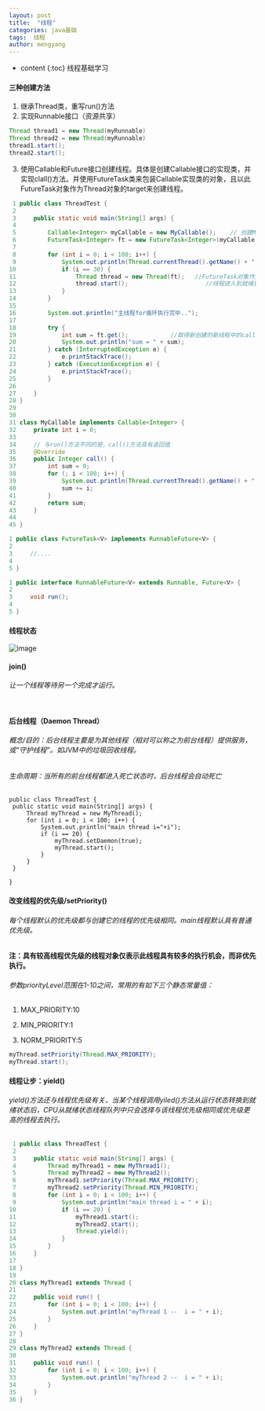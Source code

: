 ```yaml
---
layout: post
title:  "线程"
categories: java基础
tags:  线程
author: mengyang
---
```


* content
{:toc}
线程基础学习



#### 三种创建方法
1. 继承Thread类，重写run()方法
1. 实现Runnable接口（资源共享）

```java
Thread thread1 = new Thread(myRunnable)
Thread thread2 = new Thread(myRunnable)
thread1.start(); 
thread2.start(); 
```

3. 使用Callable和Future接口创建线程。具体是创建Callable接口的实现类，并实现clall()方法。并使用FutureTask类来包装Callable实现类的对象，且以此FutureTask对象作为Thread对象的target来创建线程。

```java
 1 public class ThreadTest {
 2 
 3     public static void main(String[] args) {
 4 
 5         Callable<Integer> myCallable = new MyCallable();    // 创建MyCallable对象
 6         FutureTask<Integer> ft = new FutureTask<Integer>(myCallable); //使用FutureTask来包装MyCallable对象
 7 
 8         for (int i = 0; i < 100; i++) {
 9             System.out.println(Thread.currentThread().getName() + " " + i);
10             if (i == 30) {
11                 Thread thread = new Thread(ft);   //FutureTask对象作为Thread对象的target创建新的线程
12                 thread.start();                      //线程进入到就绪状态
13             }
14         }
15 
16         System.out.println("主线程for循环执行完毕..");
17         
18         try {
19             int sum = ft.get();            //取得新创建的新线程中的call()方法返回的结果
20             System.out.println("sum = " + sum);
21         } catch (InterruptedException e) {
22             e.printStackTrace();
23         } catch (ExecutionException e) {
24             e.printStackTrace();
25         }
26 
27     }
28 }
29 
30 
31 class MyCallable implements Callable<Integer> {
32     private int i = 0;
33 
34     // 与run()方法不同的是，call()方法具有返回值
35     @Override
36     public Integer call() {
37         int sum = 0;
38         for (; i < 100; i++) {
39             System.out.println(Thread.currentThread().getName() + " " + i);
40             sum += i;
41         }
42         return sum;
43     }
44 
45 }

1 public class FutureTask<V> implements RunnableFuture<V> {
2     
3     //....
4     
5 }

1 public interface RunnableFuture<V> extends Runnable, Future<V> {
2     
3     void run();
4     
5 }

```


#### 线程状态
![image](http://upload-images.jianshu.io/upload_images/1689841-383f7101e6588094.png?imageMogr2/auto-orient/strip%7CimageView2/2/w/1240&_=5479442)

#### join()
###### 让一个线程等待另一个完成才运行。

```

```

#### 后台线程（Daemon Thread）
###### 概念/目的：后台线程主要是为其他线程（相对可以称之为前台线程）提供服务，或“守护线程”。如JVM中的垃圾回收线程。
###### 生命周期：当所有的前台线程都进入死亡状态时，后台线程会自动死亡
```
public class ThreadTest {
 public static void main(String[] args) {
     Thread myThread = new MyThread();
     for (int i = 0; i < 100; i++) {
         System.out.println("main thread i="+i");
         if (i == 20) {
             myThread.setDaemon(true);
             myThread.start();
         }
     }
 }

}
```

#### 改变线程的优先级/setPriority()
###### 每个线程默认的优先级都与创建它的线程的优先级相同。main线程默认具有普通优先级。
**注：具有较高线程优先级的线程对象仅表示此线程具有较多的执行机会，而非优先执行。**
###### 参数priorityLevel范围在1-10之间，常用的有如下三个静态常量值：

1. MAX_PRIORITY:10

1. MIN_PRIORITY:1

1. NORM_PRIORITY:5
```java
myThread.setPriority(Thread.MAX_PRIORITY);
myThread.start();
```

#### 线程让步：yield()
###### yield()方法还与线程优先级有关，当某个线程调用yiled()方法从运行状态转换到就绪状态后，CPU从就绪状态线程队列中只会选择与该线程优先级相同或优先级更高的线程去执行。

```java
 1 public class ThreadTest {
 2 
 3     public static void main(String[] args) {
 4         Thread myThread1 = new MyThread1();
 5         Thread myThread2 = new MyThread2();
 6         myThread1.setPriority(Thread.MAX_PRIORITY);
 7         myThread2.setPriority(Thread.MIN_PRIORITY);
 8         for (int i = 0; i < 100; i++) {
 9             System.out.println("main thread i = " + i);
10             if (i == 20) {
11                 myThread1.start();
12                 myThread2.start();
13                 Thread.yield();
14             }
15         }
16     }
17 
18 }
19 
20 class MyThread1 extends Thread {
21 
22     public void run() {
23         for (int i = 0; i < 100; i++) {
24             System.out.println("myThread 1 --  i = " + i);
25         }
26     }
27 }
28 
29 class MyThread2 extends Thread {
30 
31     public void run() {
32         for (int i = 0; i < 100; i++) {
33             System.out.println("myThread 2 --  i = " + i);
34         }
35     }
36 }
```
